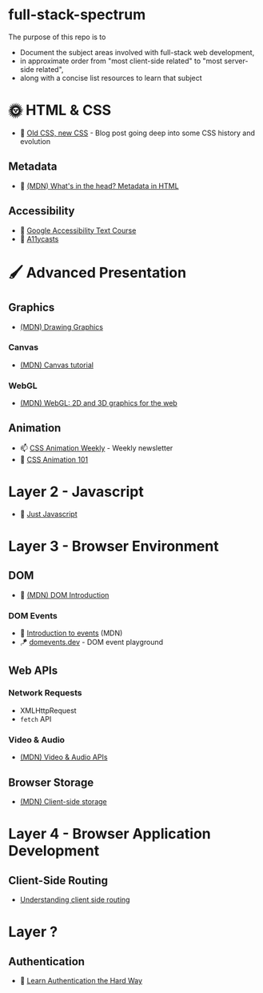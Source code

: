 # full-stack-spectrum
The purpose of this repo is to 

- Document the subject areas involved with full-stack web development,
- in approximate order from "most client-side related" to "most server-side related",
- along with a concise list resources to learn that subject

# 🌞 HTML & CSS
- 📝 [Old CSS, new CSS](https://eev.ee/blog/2020/02/01/old-css-new-css/) - Blog post going deep into some CSS history and evolution
## Metadata
- 📝 [(MDN) What's in the head? Metadata in HTML](https://developer.mozilla.org/en-US/docs/Learn/HTML/Introduction_to_HTML/The_head_metadata_in_HTML)

## Accessibility
- 📝 [Google Accessibility Text Course](https://developers.google.com/web/fundamentals/accessibility)
- 🎥 [A11ycasts](https://www.youtube.com/playlist?list=PLNYkxOF6rcICWx0C9LVWWVqvHlYJyqw7g)




# 🖌️ Advanced Presentation
## Graphics
- [(MDN) Drawing Graphics](https://developer.mozilla.org/en-US/docs/Learn/JavaScript/Client-side_web_APIs/Drawing_graphics)
### Canvas
- [(MDN) Canvas tutorial](https://developer.mozilla.org/en-US/docs/Web/API/Canvas_API/Tutorial)
### WebGL
- [(MDN) WebGL: 2D and 3D graphics for the web](https://developer.mozilla.org/en-US/docs/Web/API/WebGL_API)

## Animation
- 📫 [CSS Animation Weekly](http://weekly.cssanimation.rocks/) - Weekly newsletter
- 📖 [CSS Animation 101](https://cssanimation.rocks/css-animation-101/)







# Layer 2 - Javascript
- 📖 [Just Javascript](https://justjavascript.com/)






# Layer 3 - Browser Environment
## DOM
- 📝 [(MDN) DOM Introduction](https://developer.mozilla.org/en-US/docs/Web/API/Document_Object_Model/Examples)

### DOM Events
- 📝 [Introduction to events](https://developer.mozilla.org/en-US/docs/Learn/JavaScript/Building_blocks/Events) (MDN)
- 🪁 [domevents.dev](https://domevents.dev/) - DOM event playground

## Web APIs
### Network Requests
- XMLHttpRequest
- `fetch` API
### Video & Audio
- [(MDN) Video & Audio APIs](https://developer.mozilla.org/en-US/docs/Learn/JavaScript/Client-side_web_APIs/Video_and_audio_APIs)

## Browser Storage
- [(MDN) Client-side storage](https://developer.mozilla.org/en-US/docs/Learn/JavaScript/Client-side_web_APIs/Client-side_storage#client-side_storage)






# Layer 4 - Browser Application Development

## Client-Side Routing
- [Understanding client side routing](https://www.willtaylor.blog/client-side-routing-in-vanilla-js/)





# Layer ?
## Authentication
- 📝 [Learn Authentication the Hard Way](https://www.andrew-best.com/posts/learn-auth-the-hard-way-part-one/)
